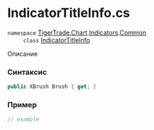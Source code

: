 
# IndicatorTitleInfo.cs
`namespace` [TigerTrade.Chart](../../../../../TigerTrade.Chart.md).[Indicators](../../../../../TigerTrade.Chart/Indicators.md).[Common](../../../../../TigerTrade.Chart/Indicators/Common.md)  
&nbsp;&nbsp;&nbsp;&nbsp;&nbsp;&nbsp;&nbsp;&nbsp;&nbsp;`class` [IndicatorTitleInfo](../../IndicatorTitleInfo.cs.md)

Описание

### Синтаксис
```csharp
public XBrush Brush { get; }
```
### Пример  
```csharp
// example
```
